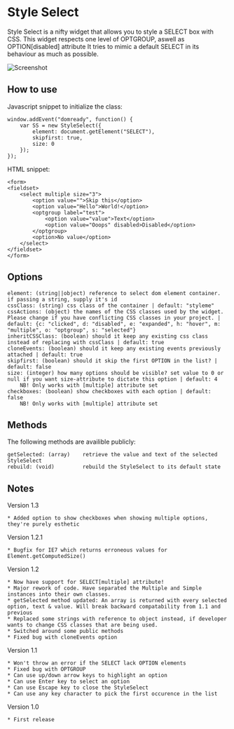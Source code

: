Style Select
============

Style Select is a nifty widget that allows you to style a SELECT box with CSS.
This widget respects one level of OPTGROUP, aswell as OPTION[disabled] attribute
It tries to mimic a default SELECT in its behaviour as much as possible.

![Screenshot](http://23c.se/StyleSelect/screenshot.png)

How to use
----------

Javascript snippet to initialize the class:

	window.addEvent("domready", function() {
		var SS = new StyleSelect({
			element: document.getElement("SELECT"),
			skipfirst: true,
			size: 0
		});
	});


HTML snippet:

	<form>
	<fieldset>
		<select multiple size="3">
            <option value="">Skip this</option>
            <option value="Hello">World!</option>
            <optgroup label="test">
                <option value="value">Text</option>
                <option value="Ooops" disabled>Disabled</option>
            </optgroup>
            <option>No value</option>
		</select>
	</fieldset>
	</form>

Options
-----------------

    element: (string||object) reference to select dom element container. if passing a string, supply it's id
    cssClass: (string) css class of the container | default: "styleme"
    cssActions: (object) the names of the CSS classes used by the widget. Please change if you have conflicting CSS classes in your project. | default: {c: "clicked", d: "disabled", e: "expanded", h: "hover", m: "multiple", o: "optgroup", s: "selected"}
    inheritCSSClass: (boolean) should it keep any existing css class instead of replacing with cssClass | default: true
    cloneEvents: (boolean) should it keep any existing events previously attached | default: true
    skipfirst: (boolean) should it skip the first OPTION in the list? | default: false
    size: (integer) how many options should be visible? set value to 0 or null if you want size-attribute to dictate this option | default: 4
        NB! Only works with [multiple] attribute set
    checkboxes: (boolean) show checkboxes with each option | default: false
        NB! Only works with [multiple] attribute set


Methods
-----------------

The following methods are availible publicly:

    getSelected: (array)    retrieve the value and text of the selected StyleSelect
    rebuild: (void)         rebuild the StyleSelect to its default state


Notes
-----------------

Version 1.3

    * Added option to show checkboxes when showing multiple options, they're purely esthetic

Version 1.2.1

    * Bugfix for IE7 which returns erroneous values for Element.getComputedSize()

Version 1.2

    * Now have support for SELECT[multiple] attribute!
    * Major rework of code. Have separated the Multiple and Simple instances into their own classes.
    * getSelected method updated: An array is returned with every selected option, text & value. Will break backward compatability from 1.1 and previous
    * Replaced some strings with reference to object instead, if developer wants to change CSS classes that are being used.
    * Switched around some public methods
    * Fixed bug with cloneEvents option

Version 1.1

    * Won't throw an error if the SELECT lack OPTION elements
    * Fixed bug with OPTGROUP
    * Can use up/down arrow keys to highlight an option
    * Can use Enter key to select an option
    * Can use Escape key to close the StyleSelect
    * Can use any key character to pick the first occurence in the list

Version 1.0

	* First release
